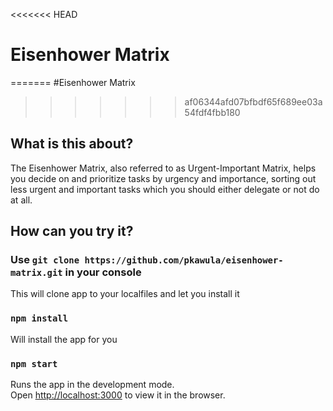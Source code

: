 <<<<<<< HEAD
# Eisenhower Matrix
=======
#Eisenhower Matrix
>>>>>>> af06344afd07bfbdf65f689ee03a54fdf4fbb180

## What is this about?

The Eisenhower Matrix, also referred to as Urgent-Important Matrix, helps you decide on and prioritize tasks by urgency and importance, sorting out less urgent and important tasks which you should either delegate or not do at all.

## How can you try it?

### Use `git clone https://github.com/pkawula/eisenhower-matrix.git` in your console

This will clone app to your localfiles and let you install it

### `npm install`

Will install the app for you

### `npm start`

Runs the app in the development mode.<br />
Open [http://localhost:3000](http://localhost:3000) to view it in the browser.